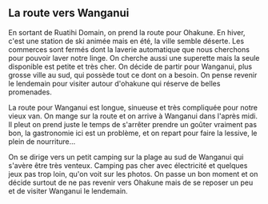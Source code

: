 ## La route vers Wanganui

En sortant de Ruatihi Domain, on prend la route pour Ohakune. En hiver, c'est une station de ski animée mais en été, la ville semble déserte.
Les commerces sont fermés dont la laverie automatique que nous cherchons pour pouvoir laver notre linge. On cherche aussi une superette
mais la seule disponible est petite et très cher. On décide de partir pour Wanganui, plus grosse ville au sud, qui possède tout ce dont
on a besoin. On pense revenir le lendemain pour visiter autour d'ohakune qui réserve de belles promenades.

La route pour Wanganui est longue, sinueuse et très compliquée pour notre vieux van. On mange sur la route et on arrive à Wanganui dans l'après midi.
Il pleut on prend juste le temps de s'arrêter prendre un goûter vraiment pas bon, la gastronomie ici est un problème, et on repart pour faire la lessive, le plein de nourriture... 

On se dirige vers un petit camping sur la plage au sud de Wanganui qui s'avère être très venteux. Camping pas cher avec électricité et quelques jeux pas trop loin, qu'on voit sur les photos.
On passe un bon moment et on décide surtout de ne pas revenir vers Ohakune mais de se reposer un peu et de visiter Wanganui le lendemain.
